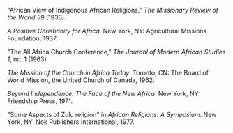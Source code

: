 "African View of Indigenous African Religions," *The Missionary Review of the World 59* (1936). 

*A Positive Christianity for Africa*. New York, NY: Agricultural Missions Foundation, 1937. 

"The All Africa Church Conference," *The Jouranl of Modern African Studies 1*, no. 1 (1963). 

*The Mission of the Church in Africa Today*. Toronto, CN: The Board of World Mission, the United Church of Canada, 1962. 

*Beyond Independence: The Face of the New Africa*. New York, NY: Friendship Press, 1971. 

"Some Aspects of Zulu religion" in *African Religions: A Symposium*. New York, NY: Nok Publishers International, 1977. 
